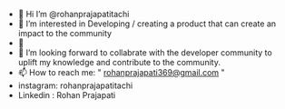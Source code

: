 - 👋 Hi I’m @rohanprajapatitachi
- 👀 I’m interested in Developing / creating a product that can  create an impact to the community
- 🌱 
- 💞️ I’m looking forward to collabrate with the  developer community to uplift my knowledge and contribute to the community.
- 📫 How to reach me: " rohanprajapati369@gmail.com "
- instagram: rohanprajapatitachi 
- Linkedin : Rohan Prajapati 

<!---
rohanprajapatitachi/rohanprajapatitachi is a ✨ special ✨ repository because its `README.md` (this file) appears on your GitHub profile.
You can click the Preview link to take a look at your changes.
--->
